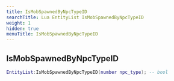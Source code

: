 ```yaml
---
title: IsMobSpawnedByNpcTypeID
searchTitle: Lua EntityList IsMobSpawnedByNpcTypeID
weight: 1
hidden: true
menuTitle: IsMobSpawnedByNpcTypeID
---
```

## IsMobSpawnedByNpcTypeID
```lua
EntityList:IsMobSpawnedByNpcTypeID(number npc_type); -- bool
```